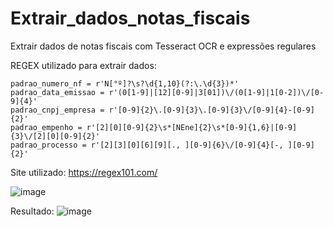 # Extrair_dados_notas_fiscais
Extrair dados de notas fiscais com Tesseract OCR e expressões regulares


REGEX utilizado para extrair dados:

    padrao_numero_nf = r'N[°º]?\s?\d{1,10}(?:\.\d{3})*'
    padrao_data_emissao = r'(0[1-9]|[12][0-9]|3[01])\/(0[1-9]|1[0-2])\/[0-9]{4}'
    padrao_cnpj_empresa = r'[0-9]{2}\.[0-9]{3}\.[0-9]{3}\/[0-9]{4}-[0-9]{2}'
    padrao_empenho = r'[2][0][0-9]{2}\s*[NEne]{2}\s*[0-9]{1,6}|[0-9]{3}\/[2][0][0-9]{2}'
    padrao_processo = r'[2][3][0][6][9][., ][0-9]{6}\/[0-9]{4}[-, ][0-9]{2}'

Site utilizado: https://regex101.com/

![image](https://github.com/RenataVerasVenturim/Extrair_dados_notas_fiscais/assets/129551549/44d2b002-7692-4716-89d5-1a9c0a0fba60)


Resultado:
![image](https://github.com/user-attachments/assets/e7683202-43ba-41f1-bb55-929367e0b64b)

